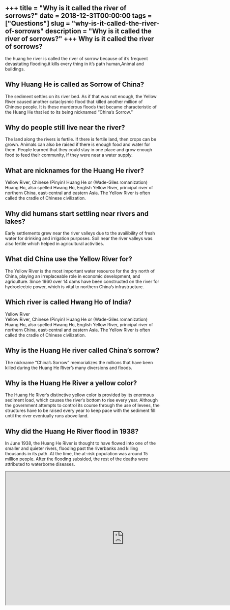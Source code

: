 +++
title = "Why is it called the river of sorrows?"
date = 2018-12-31T00:00:00
tags = ["Questions"]
slug = "why-is-it-called-the-river-of-sorrows"
description = "Why is it called the river of sorrows?"
+++
Why is it called the river of sorrows?
--------------------------------------

the huang he river is called the river of sorrow because of it’s frequent devastating flooding.it kills every thing in it’s path human,Animal and buildings.

Why Huang He is called as Sorrow of China?
------------------------------------------

The sediment settles on its river bed. As if that was not enough, the Yellow River caused another cataclysmic flood that killed another million of Chinese people. It is these murderous floods that became characteristic of the Huang He that led to its being nicknamed “China’s Sorrow.”

Why do people still live near the river?
----------------------------------------

The land along the rivers is fertile. If there is fertile land, then crops can be grown. Animals can also be raised if there is enough food and water for them. People learned that they could stay in one place and grow enough food to feed their community, if they were near a water supply.

What are nicknames for the Huang He river?
------------------------------------------

Yellow River, Chinese (Pinyin) Huang He or (Wade-Giles romanization) Huang Ho, also spelled Hwang Ho, English Yellow River, principal river of northern China, east-central and eastern Asia. The Yellow River is often called the cradle of Chinese civilization.

Why did humans start settling near rivers and lakes?
----------------------------------------------------

Early settlements grew near the river valleys due to the availibility of fresh water for drinking and irrigation purposes. Soil near the river valleys was also fertile which helped in agricultural activities.

What did China use the Yellow River for?
----------------------------------------

The Yellow River is the most important water resource for the dry north of China, playing an irreplaceable role in economic development, and agriculture. Since 1960 over 14 dams have been constructed on the river for hydroelectric power, which is vital to northern China’s infrastructure.

Which river is called Hwang Ho of India?
----------------------------------------

Yellow River  
Yellow River, Chinese (Pinyin) Huang He or (Wade-Giles romanization) Huang Ho, also spelled Hwang Ho, English Yellow River, principal river of northern China, east-central and eastern Asia. The Yellow River is often called the cradle of Chinese civilization.

Why is the Huang He river called China’s sorrow?
------------------------------------------------

The nickname “China’s Sorrow” memorializes the millions that have been killed during the Huang He River’s many diversions and floods.

Why is the Huang He River a yellow color?
-----------------------------------------

The Huang He River’s distinctive yellow color is provided by its enormous sediment load, which causes the river’s bottom to rise every year. Although the government attempts to control its course through the use of levees, the structures have to be raised every year to keep pace with the sediment fill until the river eventually runs above land.

Why did the Huang He River flood in 1938?
-----------------------------------------

In June 1938, the Huang He River is thought to have flowed into one of the smaller and quieter rivers, flooding past the riverbanks and killing thousands in its path. At the time, the at-risk population was around 15 million people. After the flooding subsided, the rest of the deaths were attributed to waterborne diseases.

<iframe allow="accelerometer; autoplay; clipboard-write; encrypted-media; gyroscope; picture-in-picture" allowfullscreen="" class="__youtube_prefs__  epyt-is-override  no-lazyload" data-no-lazy="1" data-origheight="433" data-origwidth="770" data-skipgform_ajax_framebjll="" height="433" id="_ytid_30143" loading="lazy" src="https://www.youtube.com/embed/RGwb3zxRR-A?enablejsapi=1&autoplay=0&cc_load_policy=0&cc_lang_pref=&iv_load_policy=1&loop=0&modestbranding=0&rel=1&fs=1&playsinline=0&autohide=2&theme=dark&color=red&controls=1&" title="YouTube player" width="770"></iframe>